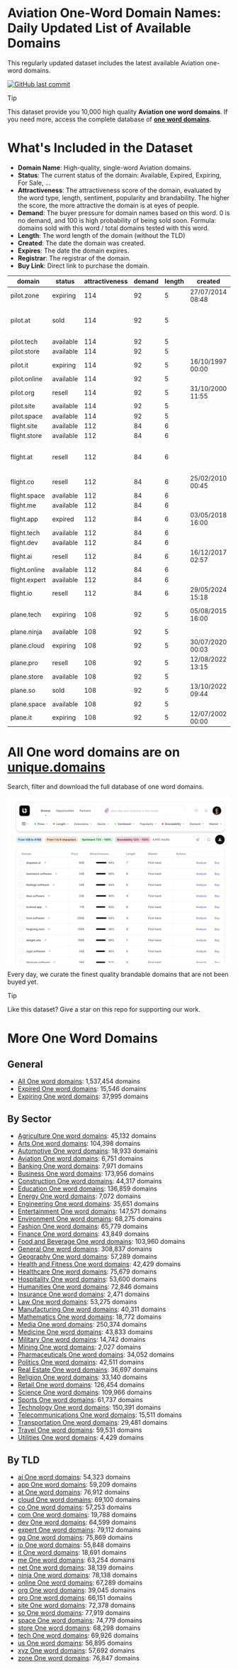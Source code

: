 
# **Aviation One-Word Domain Names**: Daily Updated List of Available Domains

This regularly updated dataset includes the latest available Aviation one-word domains.

[![GitHub last commit](https://img.shields.io/github/last-commit/UniqueDomains/aviation-oneword-domains.svg?style=flat)]() 

> [!TIP]
> This dataset provide you 10,000 high quality **Aviation one word domains**.
> If you need more, access the complete database of **[one word domains](https://unique.domains?utm_source=github&utm_medium=dataset&utm_campaign=Aviation&utm_content=description.top)**.

# What's Included in the Dataset

- **Domain Name**: High-quality, single-word Aviation domains.
- **Status**: The current status of the domain: Available, Expired, Expiring, For Sale, ...
- **Attractiveness**: The attractiveness score of the domain, evaluated by the word type, length, sentiment, popularity and brandability. The higher the score, the more attractive the domain is at eyes of people.
- **Demand**: The buyer pressure for domain names based on this word. 0 is no demand, and 100 is high probability of being sold soon. Formula: domains sold with this word / total domains tested with this word.
- **Length**: The word length of the domain (without the TLD)
- **Created**: The date the domain was created.
- **Expires**: The date the domain expires.
- **Registrar**: The registrar of the domain.
- **Buy Link**: Direct link to purchase the domain.

| domain        | status    | attractiveness | demand | length | created          | expires          | registrar                                                            | sectors                        |
| ------------- | --------- | -------------- | ------ | ------ | ---------------- | ---------------- | -------------------------------------------------------------------- | ------------------------------ |
| pilot.zone    | expiring  | 114            | 92     | 5      | 27/07/2014 08:48 | 27/07/2025 08:48 | IONOS SE                                                             | Aviation,Media,Transportation  |
| pilot.at      | sold      | 114            | 92     | 5      |                  |                  | World4You Internet Services GmbH ( https://nic.at/registrar/61 )     | Aviation,Media,Transportation  |
| pilot.tech    | available | 114            | 92     | 5      |                  |                  |                                                                      | Aviation,Media,Transportation  |
| pilot.store   | available | 114            | 92     | 5      |                  |                  |                                                                      | Aviation,Media,Transportation  |
| pilot.it      | expiring  | 114            | 92     | 5      | 16/10/1997 00:00 | 13/07/2025 00:00 |                                                                      | Aviation,Media,Transportation  |
| pilot.online  | available | 114            | 92     | 5      |                  |                  |                                                                      | Aviation,Media,Transportation  |
| pilot.org     | resell    | 114            | 92     | 5      | 31/10/2000 11:55 | 31/10/2032 11:55 | Dynadot Inc                                                          | Aviation,Media,Transportation  |
| pilot.site    | available | 114            | 92     | 5      |                  |                  |                                                                      | Aviation,Media,Transportation  |
| pilot.space   | available | 114            | 92     | 5      |                  |                  |                                                                      | Aviation,Media,Transportation  |
| flight.site   | available | 112            | 84     | 6      |                  |                  |                                                                      | Aviation,Sports,Travel         |
| flight.store  | available | 112            | 84     | 6      |                  |                  |                                                                      | Aviation,Sports,Travel         |
| flight.at     | resell    | 112            | 84     | 6      |                  |                  | Webagentur.at Internet Services GmbH ( https://nic.at/registrar/25 ) | Aviation,Sports,Travel         |
| flight.co     | resell    | 112            | 84     | 6      | 25/02/2010 00:45 | 24/02/2026 23:59 | Hello Internet Corp.                                                 | Aviation,Sports,Travel         |
| flight.space  | available | 112            | 84     | 6      |                  |                  |                                                                      | Aviation,Sports,Travel         |
| flight.me     | available | 112            | 84     | 6      |                  |                  |                                                                      | Aviation,Sports,Travel         |
| flight.app    | expired   | 112            | 84     | 6      | 03/05/2018 16:00 | 03/05/2025 16:00 | Go Australia Domains, LLC                                            | Aviation,Sports,Travel         |
| flight.tech   | available | 112            | 84     | 6      |                  |                  |                                                                      | Aviation,Sports,Travel         |
| flight.dev    | available | 112            | 84     | 6      |                  |                  |                                                                      | Aviation,Sports,Travel         |
| flight.ai     | resell    | 112            | 84     | 6      | 16/12/2017 02:57 | 28/01/2026 02:57 | 101domain GRS Limited                                                | Aviation,Sports,Travel         |
| flight.online | available | 112            | 84     | 6      |                  |                  |                                                                      | Aviation,Sports,Travel         |
| flight.expert | available | 112            | 84     | 6      |                  |                  |                                                                      | Aviation,Sports,Travel         |
| flight.io     | resell    | 112            | 84     | 6      | 29/05/2024 15:18 | 29/05/2026 15:18 | GoDaddy.com, LLC                                                     | Aviation,Sports,Travel         |
| plane.tech    | expiring  | 108            | 92     | 5      | 05/08/2015 16:00 | 05/08/2025 23:59 | CHENGDU WEST DIMENSION DIGITAL TECHNOLOGY CO., LTD.                  | Aviation,Transportation,Travel |
| plane.ninja   | available | 108            | 92     | 5      |                  |                  |                                                                      | Aviation,Transportation,Travel |
| plane.cloud   | expiring  | 108            | 92     | 5      | 30/07/2020 00:03 | 30/07/2025 00:03 | Epik LLC                                                             | Aviation,Transportation,Travel |
| plane.pro     | resell    | 108            | 92     | 5      | 12/08/2022 13:15 | 12/08/2026 13:15 | NameCheap, Inc.                                                      | Aviation,Transportation,Travel |
| plane.store   | available | 108            | 92     | 5      |                  |                  |                                                                      | Aviation,Transportation,Travel |
| plane.so      | sold      | 108            | 92     | 5      | 13/10/2022 09:44 | 13/10/2029 09:44 | NameCheap                                                            | Aviation,Transportation,Travel |
| plane.space   | available | 108            | 92     | 5      |                  |                  |                                                                      | Aviation,Transportation,Travel |
| plane.it      | expiring  | 108            | 92     | 5      | 12/07/2002 00:00 | 12/07/2025 00:00 |                                                                      | Aviation,Transportation,Travel |

# All One word domains are on [unique.domains](https://unique.domains?utm_source=github&utm_medium=dataset&utm_campaign=Aviation&utm_content=description.bottom)

Search, filter and download the full database of one word domains.

[![Access the only remaining good domain names, before your competitors.](https://github.com/UniqueDomains/aviation-oneword-domains/blob/main/unique.domains.jpg?raw=true)](https://unique.domains?utm_source=github&utm_medium=dataset&utm_campaign=Aviation&utm_content=description.image)

Every day, we curate the finest quality brandable domains that are not been buyed yet.

> [!TIP]
> Like this dataset? Give a star on this repo for supporting our work.

# More One Word Domains

## General

- [All One word domains](https://github.com/UniqueDomains/oneword-domains): 1,537,454 domains
- [Expired One word domains](https://github.com/UniqueDomains/expired-oneword-domains): 15,546 domains
- [Expiring One word domains](https://github.com/UniqueDomains/expiring-oneword-domains): 37,995 domains
## By Sector

- [Agriculture One word domains](https://github.com/UniqueDomains/agriculture-oneword-domains): 45,132 domains
- [Arts One word domains](https://github.com/UniqueDomains/arts-oneword-domains): 104,398 domains
- [Automotive One word domains](https://github.com/UniqueDomains/automotive-oneword-domains): 18,933 domains
- [Aviation One word domains](https://github.com/UniqueDomains/aviation-oneword-domains): 6,751 domains
- [Banking One word domains](https://github.com/UniqueDomains/banking-oneword-domains): 7,971 domains
- [Business One word domains](https://github.com/UniqueDomains/business-oneword-domains): 173,956 domains
- [Construction One word domains](https://github.com/UniqueDomains/construction-oneword-domains): 44,317 domains
- [Education One word domains](https://github.com/UniqueDomains/education-oneword-domains): 136,859 domains
- [Energy One word domains](https://github.com/UniqueDomains/energy-oneword-domains): 7,072 domains
- [Engineering One word domains](https://github.com/UniqueDomains/engineering-oneword-domains): 35,651 domains
- [Entertainment One word domains](https://github.com/UniqueDomains/entertainment-oneword-domains): 147,571 domains
- [Environment One word domains](https://github.com/UniqueDomains/environment-oneword-domains): 68,275 domains
- [Fashion One word domains](https://github.com/UniqueDomains/fashion-oneword-domains): 65,779 domains
- [Finance One word domains](https://github.com/UniqueDomains/finance-oneword-domains): 43,849 domains
- [Food and Beverage One word domains](https://github.com/UniqueDomains/food-and-beverage-oneword-domains): 103,960 domains
- [General One word domains](https://github.com/UniqueDomains/general-oneword-domains): 308,837 domains
- [Geography One word domains](https://github.com/UniqueDomains/geography-oneword-domains): 57,289 domains
- [Health and Fitness One word domains](https://github.com/UniqueDomains/health-and-fitness-oneword-domains): 42,429 domains
- [Healthcare One word domains](https://github.com/UniqueDomains/healthcare-oneword-domains): 75,679 domains
- [Hospitality One word domains](https://github.com/UniqueDomains/hospitality-oneword-domains): 53,600 domains
- [Humanities One word domains](https://github.com/UniqueDomains/humanities-oneword-domains): 72,846 domains
- [Insurance One word domains](https://github.com/UniqueDomains/insurance-oneword-domains): 2,471 domains
- [Law One word domains](https://github.com/UniqueDomains/law-oneword-domains): 53,275 domains
- [Manufacturing One word domains](https://github.com/UniqueDomains/manufacturing-oneword-domains): 40,311 domains
- [Mathematics One word domains](https://github.com/UniqueDomains/mathematics-oneword-domains): 18,772 domains
- [Media One word domains](https://github.com/UniqueDomains/media-oneword-domains): 250,374 domains
- [Medicine One word domains](https://github.com/UniqueDomains/medicine-oneword-domains): 43,833 domains
- [Military One word domains](https://github.com/UniqueDomains/military-oneword-domains): 14,742 domains
- [Mining One word domains](https://github.com/UniqueDomains/mining-oneword-domains): 2,027 domains
- [Pharmaceuticals One word domains](https://github.com/UniqueDomains/pharmaceuticals-oneword-domains): 34,052 domains
- [Politics One word domains](https://github.com/UniqueDomains/politics-oneword-domains): 42,511 domains
- [Real Estate One word domains](https://github.com/UniqueDomains/real-estate-oneword-domains): 36,697 domains
- [Religion One word domains](https://github.com/UniqueDomains/religion-oneword-domains): 33,140 domains
- [Retail One word domains](https://github.com/UniqueDomains/retail-oneword-domains): 126,454 domains
- [Science One word domains](https://github.com/UniqueDomains/science-oneword-domains): 109,966 domains
- [Sports One word domains](https://github.com/UniqueDomains/sports-oneword-domains): 61,737 domains
- [Technology One word domains](https://github.com/UniqueDomains/technology-oneword-domains): 150,391 domains
- [Telecommunications One word domains](https://github.com/UniqueDomains/telecommunications-oneword-domains): 15,511 domains
- [Transportation One word domains](https://github.com/UniqueDomains/transportation-oneword-domains): 29,481 domains
- [Travel One word domains](https://github.com/UniqueDomains/travel-oneword-domains): 59,531 domains
- [Utilities One word domains](https://github.com/UniqueDomains/utilities-oneword-domains): 4,429 domains
## By TLD

- [ai One word domains](https://github.com/UniqueDomains/ai-oneword-domains): 54,323 domains
- [app One word domains](https://github.com/UniqueDomains/app-oneword-domains): 59,209 domains
- [at One word domains](https://github.com/UniqueDomains/at-oneword-domains): 76,912 domains
- [cloud One word domains](https://github.com/UniqueDomains/cloud-oneword-domains): 69,100 domains
- [co One word domains](https://github.com/UniqueDomains/co-oneword-domains): 57,253 domains
- [com One word domains](https://github.com/UniqueDomains/com-oneword-domains): 19,788 domains
- [dev One word domains](https://github.com/UniqueDomains/dev-oneword-domains): 64,599 domains
- [expert One word domains](https://github.com/UniqueDomains/expert-oneword-domains): 79,112 domains
- [gg One word domains](https://github.com/UniqueDomains/gg-oneword-domains): 75,869 domains
- [io One word domains](https://github.com/UniqueDomains/io-oneword-domains): 55,848 domains
- [it One word domains](https://github.com/UniqueDomains/it-oneword-domains): 18,691 domains
- [me One word domains](https://github.com/UniqueDomains/me-oneword-domains): 63,254 domains
- [net One word domains](https://github.com/UniqueDomains/net-oneword-domains): 38,139 domains
- [ninja One word domains](https://github.com/UniqueDomains/ninja-oneword-domains): 78,138 domains
- [online One word domains](https://github.com/UniqueDomains/online-oneword-domains): 67,289 domains
- [org One word domains](https://github.com/UniqueDomains/org-oneword-domains): 39,045 domains
- [pro One word domains](https://github.com/UniqueDomains/pro-oneword-domains): 66,151 domains
- [site One word domains](https://github.com/UniqueDomains/site-oneword-domains): 72,378 domains
- [so One word domains](https://github.com/UniqueDomains/so-oneword-domains): 77,919 domains
- [space One word domains](https://github.com/UniqueDomains/space-oneword-domains): 74,779 domains
- [store One word domains](https://github.com/UniqueDomains/store-oneword-domains): 68,298 domains
- [tech One word domains](https://github.com/UniqueDomains/tech-oneword-domains): 69,926 domains
- [us One word domains](https://github.com/UniqueDomains/us-oneword-domains): 56,895 domains
- [xyz One word domains](https://github.com/UniqueDomains/xyz-oneword-domains): 57,692 domains
- [zone One word domains](https://github.com/UniqueDomains/zone-oneword-domains): 76,847 domains
        